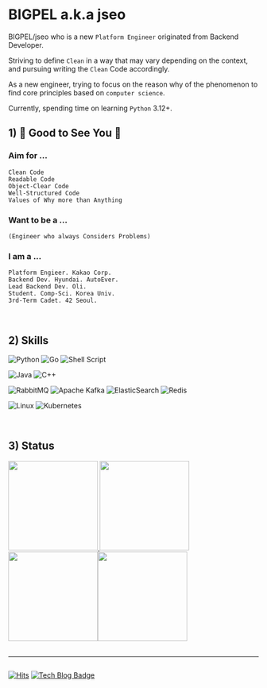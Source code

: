 # BIGPEL a.k.a jseo

BIGPEL/jseo who is a new `Platform Engineer` originated from Backend Developer.

Striving to define `Clean` in a way that may vary depending on the context, and pursuing writing the `Clean` Code accordingly.

As a new engineer, trying to focus on the reason why of the phenomenon to find core principles based on `computer science`.

Currently, spending time on learning `Python` 3.12+.

## 1) 👋 Good to See You 👋
### Aim for ...
	Clean Code
	Readable Code
	Object-Clear Code
	Well-Structured Code
	Values of Why more than Anything

### Want to be a ...
	(Engineer who always Considers Problems)

### I am a ...
	Platform Engieer. Kakao Corp.
	Backend Dev. Hyundai. AutoEver.
	Lead Backend Dev. Oli.
	Student. Comp-Sci. Korea Univ.
	3rd-Term Cadet. 42 Seoul.

<br/>

## 2) Skills
![Python](https://img.shields.io/badge/python-3670A0?style=for-the-badge&logo=python&logoColor=ffdd54)
![Go](https://img.shields.io/badge/go-%2300ADD8.svg?style=for-the-badge&logo=go&logoColor=white)
![Shell Script](https://img.shields.io/badge/shell_script-%23121011.svg?style=for-the-badge&logo=gnu-bash&logoColor=white)

![Java](https://img.shields.io/badge/java-%23ED8B00.svg?style=for-the-badge&logo=openjdk&logoColor=white)
![C++](https://img.shields.io/badge/c++-%2300599C.svg?style=for-the-badge&logo=c%2B%2B&logoColor=white)

![RabbitMQ](https://img.shields.io/badge/Rabbitmq-FF6600?style=for-the-badge&logo=rabbitmq&logoColor=white)
![Apache Kafka](https://img.shields.io/badge/Apache%20Kafka-000?style=for-the-badge&logo=apachekafka)
![ElasticSearch](https://img.shields.io/badge/-ElasticSearch-005571?style=for-the-badge&logo=elasticsearch)
![Redis](https://img.shields.io/badge/redis-%23DD0031.svg?style=for-the-badge&logo=redis&logoColor=white)

![Linux](https://img.shields.io/badge/Linux-FCC624?style=for-the-badge&logo=linux&logoColor=black)
![Kubernetes](https://img.shields.io/badge/kubernetes-%23326ce5.svg?style=for-the-badge&logo=kubernetes&logoColor=white)

<br/>

## 3) Status
<div style="display:flex" align="center">

  <a target="_blank" rel="noreferrer noopener" href="https://solved.ac/profile/bigpel66">
    <img height="180em" src="http://mazassumnida.wtf/api/v2/generate_badge?boj=bigpel66">
    <img height="180em" src="http://mazandi.herokuapp.com/api?handle=bigpel66&theme=dark">
  </a>

</div>
<div style="display:flex" align="center">

  <img height="180em" src="https://github-readme-stats.vercel.app/api?username=bigpel66&show_icons=true&count_private=true&hide_border=true&theme=github_dark">
  <img height="180em" src="https://github-readme-stats.vercel.app/api/top-langs/?username=bigpel66&hide_border=true&layout=compact&theme=github_dark">

</div>

<br/>

<hr/>

<div style="display:flex" align="center">

[![Hits](https://hits.seeyoufarm.com/api/count/incr/badge.svg?url=https%3A%2F%2Fgithub.com%2Fbigpel66&count_bg=%2379C83D&title_bg=%23555555&icon=&icon_color=%23E7E7E7&title=hits&edge_flat=false)](https://hits.seeyoufarm.com)
[![Tech Blog Badge](http://img.shields.io/badge/-Blog-gray?style=flat&logo=stackoverflow&logoColor=white&link=https://bigpel66.oopy.io/)](https://bigpel66.oopy.io)

</div>
